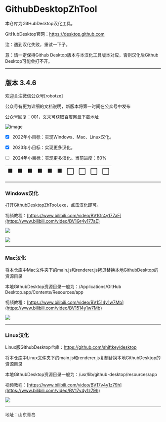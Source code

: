 # GithubDesktopZhTool
本仓库为GitHubDesktop汉化工具。

GitHubDesktop官网：https://desktop.github.com

注：遇到汉化失败，重试一下子。

意：请一定保持Github Desktop版本与本汉化工具版本对应，否则汉化后Github Desktop可能会打不开。

---
## 版本 3.4.6
欢迎关注微信公众号\[robotze\]

公众号有更为详细的文档说明，新版本将第一时间在公众号中发布

公众号回复：001，文末可获取百度网盘下载地址

![image](https://raw.githubusercontent.com/robotze/-GitHubDesktop_ZH/main/wxqrcode.jpg)

- [x] 2022年小目标：实现Windows、Mac、Linux汉化。

- [x] 2023年小目标：实现更多汉化。
      
- [ ] 2024年小目标：实现更多汉化。当前进度：60%

| 🟩     | 🟩      | 🟩     | 🟩      | 🟩     | 🟩      | ⬜️     | ⬜️      | ⬜️     | ⬜️      |
| ------ | ------ | ------ | ------ | ------ | ------ | ------ | ------ | ------ | ------ |


---
### Windows汉化
打开GithubDesktopZhTool.exe，点击汉化即可。

视频教程：[https://www.bilibili.com/video/BV1Gr4y177aE](https://www.bilibili.com/video/BV1Gr4y177aE)

![](https://upload-images.jianshu.io/upload_images/8833471-5b79738a38b98bee.png?imageMogr2/auto-orient/strip|imageView2/2/w/959/format/webp)

![](https://upload-images.jianshu.io/upload_images/8833471-f215d172dbe85d58.png?imageMogr2/auto-orient/strip|imageView2/2/w/986/format/webp)

---
### Mac汉化
将本仓库中Mac文件夹下的main.js和renderer.js拷贝替换本地GithubDesktop的资源目录

本地GithubDesktop资源目录一般为：/Applications/GitHub Desktop.app/Contents/Resources/app

视频教程：[https://www.bilibili.com/video/BV1514y1w7Mb](https://www.bilibili.com/video/BV1514y1w7Mb)

![](https://upload-images.jianshu.io/upload_images/8833471-059ebc4cecfa31c6.png?imageMogr2/auto-orient/strip|imageView2/2/w/1200/format/webp)



---
### Linux汉化
Linux版GithubDesktop仓库：https://github.com/shiftkey/desktop

将本仓库中Linux文件夹下的main.js和renderer.js复制替换本地GithubDesktop的资源目录

本地GithubDesktop资源目录一般为：/usr/lib/github-desktop/resources/app

视频教程：[https://www.bilibili.com/video/BV17v4y1z79h](https://www.bilibili.com/video/BV17v4y1z79h)

![](https://upload-images.jianshu.io/upload_images/8833471-e1e555687f41789f.png?imageMogr2/auto-orient/strip|imageView2/2/w/1025/format/webp)

---
地址：山东青岛

